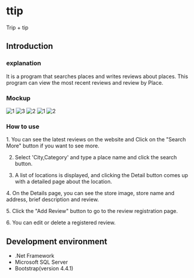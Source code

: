 # ttip
Trip + tip

## Introduction
</hr>

### explanation

It is a program that searches places and writes reviews about places.
This program can view the most recent reviews and review by Place.

### Mockup

![1](https://user-images.githubusercontent.com/48439674/73098350-0fdb3300-3e9e-11ea-9b55-54681b2f2cfd.jpg)
![3](https://user-images.githubusercontent.com/48439674/73098351-0fdb3300-3e9e-11ea-9b31-33a2c707e47d.jpg)
![2](https://user-images.githubusercontent.com/48439674/73098352-0fdb3300-3e9e-11ea-8e17-0fd22866d5cf.jpg)
![1](https://user-images.githubusercontent.com/48439674/73098354-12d62380-3e9e-11ea-9ea6-6b0bb4922ca2.png)
![2](https://user-images.githubusercontent.com/48439674/73098355-12d62380-3e9e-11ea-8986-e92fe8aa5d69.png)

### How to use
</hr>
1. You can see the latest reviews on the website and Click on the "Search More" button if you want to see more.

2. Select 'City,Category' and type a place name and click the search button.

3. A list of locations is displayed, and clicking the Detail button comes up with a detailed page about the location.

4. On the Details page, you can see the store image, store name and address, brief description and review.

5. Click the "Add Review" button to go to the review registration page.

6. You can edit or delete a registered review.

</hr>

## Development environment
</hr>
<ul>
  <li>.Net Framework
  <li>Microsoft SQL Server
  <li>Bootstrap(version 4.4.1)
</ul>
